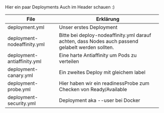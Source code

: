 Hier ein paar Deployments
Auch im Header schauen :)


|   File                      | Erklärung  
| --------------------------- | ----------------
| deployment.yml              | Unser erstes Deployment
| deployment-nodeaffinity.yml | Bitte bei deploy-nodeaffinity.yml  darauf achten, dass Nodes auch passend gelabelt werden sollten.
| deployment-antiaffinity.yml | Eine harte Antiaffinity um Pods zu verteilen
| deployment-canary.yml       | Ein zweites Deploy mit gleichem label 
| deployment-probe.yml        | Hier haben wir ein readinessProbe zum Checken von Ready/Available
| deployment-security.yml     | Deployment aka --user bei Docker
